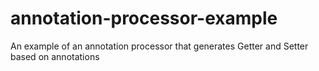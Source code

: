 # annotation-processor-example
An example of an annotation processor that generates Getter and Setter based on annotations
